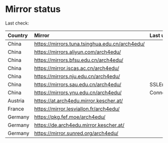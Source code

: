 <script src="./time.js"></script>
# Mirror status
Last check: <script type="text/javascript">localize(1686421220.2562516);</script>

|Country|Mirror|Last update|
|:------|:-----|:----------|
|China|https://mirrors.tuna.tsinghua.edu.cn/arch4edu/|<script type="text/javascript">localize(1686378672);</script>|
|China|https://mirrors.aliyun.com/arch4edu/|<script type="text/javascript">localize(1686292539);</script>|
|China|https://mirrors.bfsu.edu.cn/arch4edu/|<script type="text/javascript">localize(1686378672);</script>|
|China|https://mirror.iscas.ac.cn/arch4edu/|<script type="text/javascript">localize(1686378672);</script>|
|China|https://mirrors.nju.edu.cn/arch4edu/|<script type="text/javascript">localize(1686335402);</script>|
|China|https://mirrors.sau.edu.cn/arch4edu/|SSLError|
|China|https://mirrors.ynu.edu.cn/arch4edu/|ConnectTimeout|
|Austria|https://at.arch4edu.mirror.kescher.at/|<script type="text/javascript">localize(1686378672);</script>|
|France|https://mirror.lesviallon.fr/arch4edu/|<script type="text/javascript">localize(1686378672);</script>|
|Germany|https://pkg.fef.moe/arch4edu/|<script type="text/javascript">localize(1686378672);</script>|
|Germany|https://de.arch4edu.mirror.kescher.at/|<script type="text/javascript">localize(1686378672);</script>|
|Germany|https://mirror.sunred.org/arch4edu/|<script type="text/javascript">localize(1686378672);</script>|

<script src="./tablefilter/tablefilter.js"></script>
<script src="./table.js"></script>